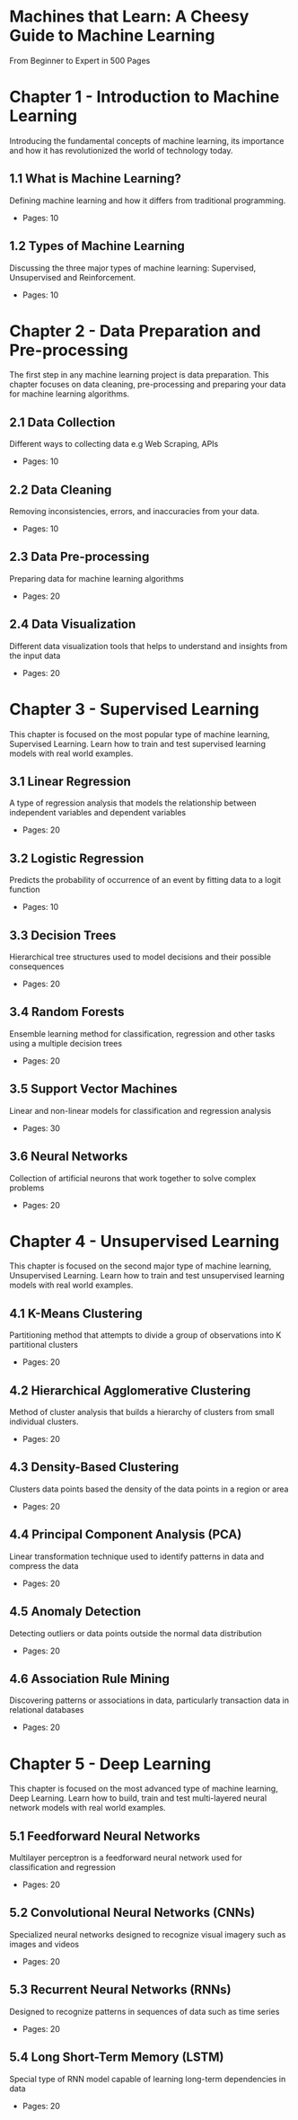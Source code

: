 # Machines that Learn: A Cheesy Guide to Machine Learning

From Beginner to Expert in 500 Pages

# Chapter 1 - Introduction to Machine Learning

Introducing the fundamental concepts of machine learning, its importance and how it has revolutionized the world of technology today.


## 1.1 What is Machine Learning?

Defining machine learning and how it differs from traditional programming.

* Pages: 10


## 1.2 Types of Machine Learning

Discussing the three major types of machine learning: Supervised, Unsupervised and Reinforcement.

* Pages: 10

# Chapter 2 - Data Preparation and Pre-processing

The first step in any machine learning project is data preparation. This chapter focuses on data cleaning, pre-processing and preparing your data for machine learning algorithms.


## 2.1 Data Collection

Different ways to collecting data e.g Web Scraping, APIs

* Pages: 10


## 2.2 Data Cleaning

Removing inconsistencies, errors, and inaccuracies from your data.

* Pages: 10


## 2.3 Data Pre-processing

Preparing data for machine learning algorithms

* Pages: 20


## 2.4 Data Visualization

Different data visualization tools that helps to understand and insights from the input data

* Pages: 20

# Chapter 3 - Supervised Learning

This chapter is focused on the most popular type of machine learning, Supervised Learning. Learn how to train and test supervised learning models with real world examples.


## 3.1 Linear Regression

A type of regression analysis that models the relationship between independent variables and dependent variables

* Pages: 20


## 3.2 Logistic Regression

Predicts the probability of occurrence of an event by fitting data to a logit function

* Pages: 10


## 3.3 Decision Trees

Hierarchical tree structures used to model decisions and their possible consequences

* Pages: 20


## 3.4 Random Forests

Ensemble learning method for classification, regression and other tasks using a multiple decision trees

* Pages: 20


## 3.5 Support Vector Machines

Linear and non-linear models for classification and regression analysis

* Pages: 30


## 3.6 Neural Networks

Collection of artificial neurons that work together to solve complex problems

* Pages: 20

# Chapter 4 - Unsupervised Learning

This chapter is focused on the second major type of machine learning, Unsupervised Learning. Learn how to train and test unsupervised learning models with real world examples.


## 4.1 K-Means Clustering

Partitioning method that attempts to divide a group of observations into K partitional clusters

* Pages: 20


## 4.2 Hierarchical Agglomerative Clustering

Method of cluster analysis that builds a hierarchy of clusters from small individual clusters.

* Pages: 20


## 4.3 Density-Based Clustering

Clusters data points based the density of the data points in a region or area

* Pages: 20


## 4.4 Principal Component Analysis (PCA)

Linear transformation technique used to identify patterns in data and compress the data

* Pages: 20


## 4.5 Anomaly Detection

Detecting outliers or data points outside the normal data distribution

* Pages: 20


## 4.6 Association Rule Mining

Discovering patterns or associations in data, particularly transaction data in relational databases

* Pages: 20

# Chapter 5 - Deep Learning

This chapter is focused on the most advanced type of machine learning, Deep Learning. Learn how to build, train and test multi-layered neural network models with real world examples.


## 5.1 Feedforward Neural Networks

Multilayer perceptron is a feedforward neural network used for classification and regression

* Pages: 20


## 5.2 Convolutional Neural Networks (CNNs)

Specialized neural networks designed to recognize visual imagery such as images and videos

* Pages: 20


## 5.3 Recurrent Neural Networks (RNNs)

Designed to recognize patterns in sequences of data such as time series

* Pages: 20


## 5.4 Long Short-Term Memory (LSTM)

Special type of RNN model capable of learning long-term dependencies in data

* Pages: 20

